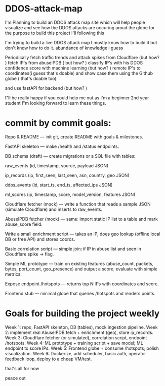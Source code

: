 # DDOS-attack-map
I'm Planning to build an DDOS attack map site which will help people visualize and see how the DDOS attacks are occuring aroud the globe for the purpose to build this project I'll following this 

I'm trying to build a live DDOS attack map I mostly know how to build it but don't know how to do it. abundance of knowledge i guess

Periodically fetch traffic trends and attack spikes from Cloudflare (but how? )
fetch IP's from abuseIPDB ( but how? )
classify IP's with his DDOS confidence score with machine learning (but how? )
remote IP's to coordinates(i guess that's doable)
and show case them using the Github globe ( that's doable too)

and use fastAPI for backend (but how? )

I"ll be really happy if you could help me out as I'm a beginner 2nd year student I"m looking forward to learn these things.

# commit by commit goals: 

Repo & README — init git, create README with goals & milestones.

FastAPI skeleton — make /health and /status endpoints.

DB schema (draft) — create migrations or a SQL file with tables:

raw_events (id, timestamp, source, payload JSON)

ip_records (ip, first_seen, last_seen, asn, country, geo JSON)

ddos_events (id, start_ts, end_ts, affected_ips JSON)

ml_scores (ip, timestamp, score, model_version, features JSON)

Cloudflare fetcher (mock) — write a function that reads a sample JSON (simulate Cloudflare) and inserts to raw_events.

AbuseIPDB fetcher (mock) — same: import static IP list to a table and mark abuse_score field.

Write a small enrichment script — takes an IP, does geo lookup (offline local DB or free API) and stores coords.

Basic correlation script — simple join: if IP in abuse list and seen in Cloudflare spike → flag.

Simple ML prototype — train on existing features (abuse_count, packets, bytes, port_count, geo_presence) and output a score; evaluate with simple metrics.

Expose endpoint /hotspots — returns top N IPs with coordinates and score.

Frontend stub — minimal globe that queries /hotspots and renders points.

# Goals for building the project weekly

Week 1: repo, FastAPI skeleton, DB (tables), mock ingestion pipeline.
Week 2: implement real AbuseIPDB fetch + enrichment (geo), store ip_records.
Week 3: Cloudflare fetcher (or simulated), correlation script, endpoint /hotspots.
Week 4: ML prototype + training script + save model; ML endpoint to score IPs.
Week 5: Frontend globe + consume /hotspots; polish visualization.
Week 6: Dockerize, add scheduler, basic auth, operator feedback loop, deploy to a cheap VM/test.

that's all for now 

peace out
